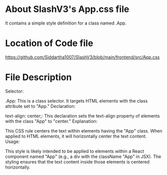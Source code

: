 # About SlashV3's App.css file  
It contains a simple style definition for a class named .App.

# Location of Code file
https://github.com/Siddartha1007/SlashV3/blob/main/frontend/src/App.css

# File Description
Selector:

.App: This is a class selector. It targets HTML elements with the class attribute set to "App."
Declaration:

text-align: center;: This declaration sets the text-align property of elements with the class "App" to "center."
Explanation:

This CSS rule centers the text within elements having the "App" class. When applied to HTML elements, it will horizontally center the text content.
Usage:

This style is likely intended to be applied to elements within a React component named "App" (e.g., a div with the className "App" in JSX). The styling ensures that the text content inside those elements is centered horizontally.
